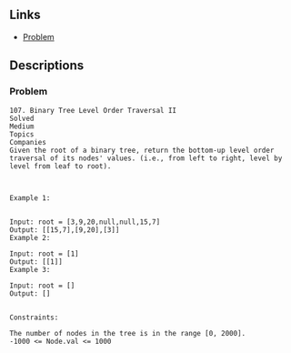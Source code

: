 ## Links
* [Problem](https://leetcode.com/problems/binary-tree-level-order-traversal-ii/description/)


## Descriptions
### Problem
```
107. Binary Tree Level Order Traversal II
Solved
Medium
Topics
Companies
Given the root of a binary tree, return the bottom-up level order traversal of its nodes' values. (i.e., from left to right, level by level from leaf to root).

 

Example 1:


Input: root = [3,9,20,null,null,15,7]
Output: [[15,7],[9,20],[3]]
Example 2:

Input: root = [1]
Output: [[1]]
Example 3:

Input: root = []
Output: []
 

Constraints:

The number of nodes in the tree is in the range [0, 2000].
-1000 <= Node.val <= 1000
```

